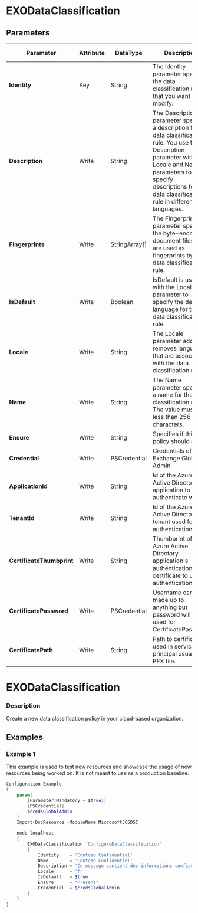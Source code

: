 ﻿# EXODataClassification

## Parameters

| Parameter | Attribute | DataType | Description | Allowed Values |
| --- | --- | --- | --- | --- |
| **Identity** | Key | String | The Identity parameter specifies the data classification rule that you want to modify. ||
| **Description** | Write | String | The Description parameter specifies a description for the data classification rule. You use the Description parameter with the Locale and Name parameters to specify descriptions for the data classification rule in different languages.  ||
| **Fingerprints** | Write | StringArray[] | The Fingerprints parameter specifies the byte-encoded document files that are used as fingerprints by the data classification rule. ||
| **IsDefault** | Write | Boolean | IsDefault is used with the Locale parameter to specify the default language for the data classification rule. ||
| **Locale** | Write | String | The Locale parameter adds or removes languages that are associated with the data classification rule. ||
| **Name** | Write | String | The Name parameter specifies a name for the data classification rule. The value must be less than 256 characters. ||
| **Ensure** | Write | String | Specifies if this policy should exist. |Present, Absent|
| **Credential** | Write | PSCredential | Credentials of the Exchange Global Admin ||
| **ApplicationId** | Write | String | Id of the Azure Active Directory application to authenticate with. ||
| **TenantId** | Write | String | Id of the Azure Active Directory tenant used for authentication. ||
| **CertificateThumbprint** | Write | String | Thumbprint of the Azure Active Directory application's authentication certificate to use for authentication. ||
| **CertificatePassword** | Write | PSCredential | Username can be made up to anything but password will be used for CertificatePassword ||
| **CertificatePath** | Write | String | Path to certificate used in service principal usually a PFX file. ||

# EXODataClassification

### Description

Create a new data classification policy in your cloud-based organization.

## Examples

### Example 1

This example is used to test new resources and showcase the usage of new resources being worked on.
It is not meant to use as a production baseline.

```powershell
Configuration Example
{
    param(
        [Parameter(Mandatory = $true)]
        [PSCredential]
        $credsGlobalAdmin
    )
    Import-DscResource -ModuleName Microsoft365DSC

    node localhost
    {
        EXODataClassification 'ConfigureDataClassification'
        {
            Identity    = 'Contoso Confidential'
            Name        = 'Contoso Confidentiel'
            Description = 'Ce message contient des informations confidentielles.'
            Locale      = 'fr'
            IsDefault   = $true
            Ensure      = "Present"
            Credential  = $credsGlobalAdmin
        }
    }
}
```

